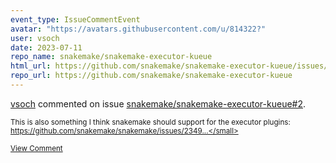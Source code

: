 ```yaml
---
event_type: IssueCommentEvent
avatar: "https://avatars.githubusercontent.com/u/814322?"
user: vsoch
date: 2023-07-11
repo_name: snakemake/snakemake-executor-kueue
html_url: https://github.com/snakemake/snakemake-executor-kueue/issues/2
repo_url: https://github.com/snakemake/snakemake-executor-kueue
---
```


<a href='https://github.com/vsoch' target='_blank'>vsoch</a> commented on issue <a href='https://github.com/snakemake/snakemake-executor-kueue/issues/2' target='_blank'>snakemake/snakemake-executor-kueue#2</a>.

<small>This is also something I think snakemake should support for the executor plugins: https://github.com/snakemake/snakemake/issues/2349...</small>

<a href='https://github.com/snakemake/snakemake-executor-kueue/issues/2' target='_blank'>View Comment</a>